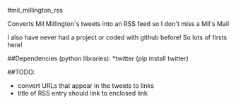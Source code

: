 #mil_millington_rss

Converts Mil Millington's tweets into an RSS feed so I don't miss a Mil's Mail

I also have never had a project or coded with github before! So lots of firsts here!

##Dependencies (python libraries):
*twitter (pip install twitter)

##TODO:
* convert URLs that appear in the tweets to links
* title of RSS entry should link to enclosed link
